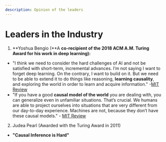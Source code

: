 ```yaml
---
description: Opinion of the leaders
---
```


# Leaders in the Industry

1. **Yoshua Bengio \(**A ****co-recipient of the 2018 ACM A.M. Turing Award for his work in deep learning**\):** 

* "I think we need to consider the hard challenges of AI and not be satisfied with short-term, incremental advances. I’m not saying I want to forget deep learning. On the contrary, I want to build on it. But we need to be able to extend it to do things like reasoning, **learning causality**, and exploring the world in order to learn and acquire information." -[MIT Review](https://www.technologyreview.com/2018/11/17/66372/one-of-the-fathers-of-ai-is-worried-about-its-future/)
* "If you have a good **causal model of the world** you are dealing with, you can generalize even in unfamiliar situations. That’s crucial. We humans are able to project ourselves into situations that are very different from our day-to-day experience. Machines are not, because they don’t have these causal models." - [MIT Review](https://www.technologyreview.com/2018/11/17/66372/one-of-the-fathers-of-ai-is-worried-about-its-future/)

2. Judea Pearl \(Awarded with the Turing Award in 2011\)









* **"Causal Inference is Hard"**

